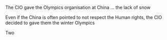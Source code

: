 The CIO gave the Olympics organisation at China ... the lack of snow

Even if the China is often pointed to not respect the Human rights, the CIO decided to gave them the winter Olympics

Two 